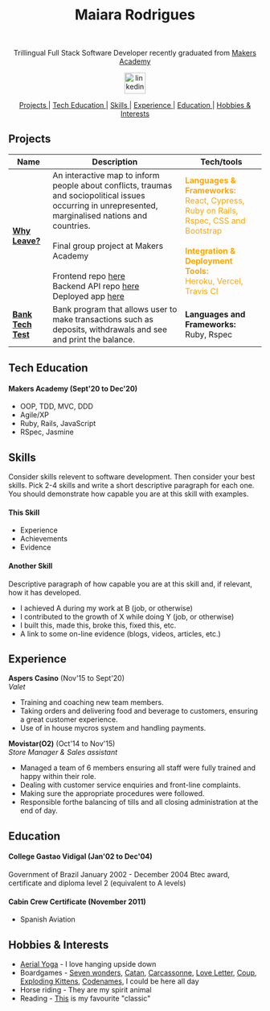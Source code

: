 <div align="center"><h1> Maiara Rodrigues </h1> </br>


Trillingual Full Stack Software Developer recently graduated from [Makers Academy](https://makers.tech/)</div>
<p align="center">
<a href="https://www.linkedin.com/in/maiara-rdrigues/">
<img src="https://www.iconfinder.com/data/icons/logotypes/32/square-linkedin-512.png" alt="linkedin" hspace="50" height="42" width="42"></a>


<div align="center">


[Projects ](#projects) |
[Tech Education ](#tech-education) |
[Skills ](#skills) |
[Experience ](#experience) |
[Education ](#education) |
[Hobbies & Interests ](#hobbies-&-interests)

</div>


## Projects

| Name                         | Description       | Tech/tools        |
| ---------------------------- | ----------------- | ----------------- |
[**Why Leave?**](https://github.com/timcastillogill/Why_Leave_Front_End) | An interactive map to inform people about conflicts, traumas and sociopolitical issues occurring in unrepresented, marginalised nations and countries. <br><br>Final group project at Makers Academy<br><br>Frontend repo [here](https://github.com/timcastillogill/Why_Leave_Front_End) <br>Backend API repo [here](https://github.com/Joshuamac2/Why-leave-backend) <br>Deployed app [here](https://why-leave.vercel.app/) | <span style="color:orange">**Languages & Frameworks:**<br>React, Cypress, Ruby on Rails, Rspec, CSS and Bootstrap<br><br>**Integration & Deployment Tools:** <br>Heroku, Vercel, Travis CI  |</span>
[**Bank Tech Test**](https://github.com/MaiaraRodrigues/bank-tech-test.git) | Bank program that allows user to make transactions such as deposits, withdrawals and see and print the balance. | **Languages and Frameworks:**<br> Ruby, Rspec</br>

## Tech Education

#### Makers Academy (Sept'20 to Dec'20)

- OOP, TDD, MVC, DDD
- Agile/XP
- Ruby, Rails, JavaScript
- RSpec, Jasmine

## Skills

Consider skills relevent to software development. Then consider your best skills. Pick 2-4 skills and write a short descriptive paragraph for each one. You should demonstrate how capable you are at this skill with examples.

#### This Skill

- Experience
- Achievements
- Evidence

#### Another Skill

Descriptive paragraph of how capable you are at this skill and, if relevant, how it has developed.

- I achieved A during my work at B (job, or otherwise)
- I contributed to the growth of X while doing Y (job, or otherwise)
- I built this, made this, broke this, fixed this, etc.
- A link to some on-line evidence (blogs, videos, articles, etc.)

## Experience

**Aspers Casino** (Nov'15 to Sept'20)   
_Valet_

- Training and coaching new team
members.
- Taking orders and delivering food and
beverage to customers, ensuring a great
customer experience.
- Use of in house mycros system and
handling payments.

**Movistar(O2)** (Oct'14 to Nov'15)  
_Store Manager & Sales assistant_

- Managed a team of 6 members ensuring
all staff were fully trained and happy
within their role.
- Dealing with customer service enquiries
and front-line complaints.
- Making sure the appropriate procedures
were followed.
- Responsible forthe balancing of tills and
all closing administration at the end of day.


## Education

#### College Gastao Vidigal (Jan'02 to Dec'04)

Government of Brazil
January 2002 - December 2004
Btec award, certificate and
diploma level 2
(equivalent to A levels)

#### Cabin Crew Certificate (November 2011)

- Spanish Aviation


## Hobbies & Interests

- [Aerial Yoga](https://thehotyogaspot.com/blog/what-is-aerial-yoga-and-what-are-the-benefits) - I love hanging upside down
- Boardgames - [Seven wonders](https://boardgamegeek.com/boardgame/68448/7-wonders), [Catan](https://boardgamegeek.com/boardgame/13/catan), [Carcassonne](https://boardgamegeek.com/boardgame/822/carcassonne), [Love Letter](https://boardgamegeek.com/boardgame/129622/love-letter), [Coup](https://boardgamegeek.com/boardgame/131357/coup), [Exploding Kittens](https://boardgamegeek.com/boardgame/172225/exploding-kittens), [Codenames](https://boardgamegeek.com/boardgame/178900/codenames), I could be here all day 
- Horse riding - They are my spirit animal 
- Reading - [This](https://en.wikipedia.org/wiki/Choke_(novel)) is my favourite "classic"
